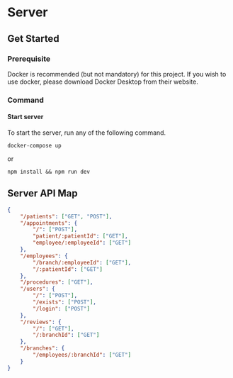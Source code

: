 # Server

## Get Started

### Prerequisite

Docker is recommended (but not mandatory) for this project. If you wish to use docker, please download Docker Desktop from their website.

### Command

#### Start server

To start the server, run any of the following command.

```
docker-compose up
```

or

```
npm install && npm run dev
```

## Server API Map

```json
{
	"/patients": ["GET", "POST"],
	"/appointments": {
		"/": ["POST"],
		"patient/:patientId": ["GET"],
		"employee/:employeeId": ["GET"]
	},
	"/employees": {
		"/branch/:employeeId": ["GET"],
		"/:patientId": ["GET"]
	},
	"/procedures": ["GET"],
	"/users": {
		"/": ["POST"],
		"/exists": ["POST"],
		"/login": ["POST"]
	},
	"/reviews": {
		"/": ["GET"],
		"/:branchId": ["GET"]
	},
	"/branches": {
		"/employees/:branchId": ["GET"]
	}
}
```
